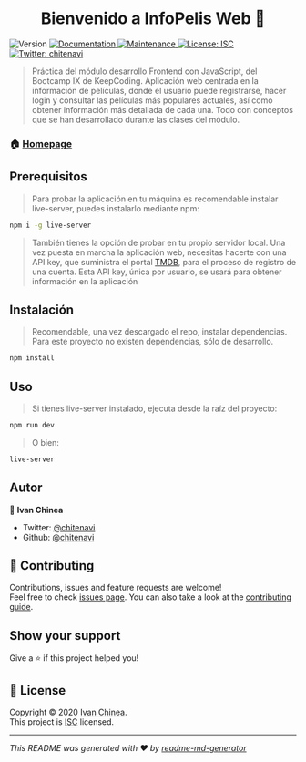 <h1 align="center">Bienvenido a InfoPelis Web 👋</h1>
<p>
  <img alt="Version" src="https://img.shields.io/badge/version-1.0.0-blue.svg?cacheSeconds=2592000" />
  <a href="https://github.com/chitenavi/practica5-frontend-js#readme" target="_blank">
    <img alt="Documentation" src="https://img.shields.io/badge/documentation-yes-brightgreen.svg" />
  </a>
  <a href="https://github.com/chitenavi/practica5-frontend-js/graphs/commit-activity" target="_blank">
    <img alt="Maintenance" src="https://img.shields.io/badge/Maintained%3F-yes-green.svg" />
  </a>
  <a href="https://github.com/chitenavi/practica5-frontend-js/blob/master/LICENSE" target="_blank">
    <img alt="License: ISC" src="https://img.shields.io/github/license/chitenavi/InfoPelis Web" />
  </a>
  <a href="https://twitter.com/chitenavi" target="_blank">
    <img alt="Twitter: chitenavi" src="https://img.shields.io/twitter/follow/chitenavi.svg?style=social" />
  </a>
</p>

> Práctica del módulo desarrollo Frontend con JavaScript, del Bootcamp IX de KeepCoding. Aplicación web centrada en la información de películas, donde el usuario puede registrarse, hacer login y consultar las películas más populares actuales, así como obtener información más detallada de cada una. Todo con conceptos que se han desarrollado durante las clases del módulo.

### 🏠 [Homepage](http://127.0.0.1:8080/)

## Prerequisitos

> Para probar la aplicación en tu máquina es recomendable instalar live-server, puedes instalarlo mediante npm:

```sh
npm i -g live-server
```

> También tienes la opción de probar en tu propio servidor local.
> Una vez puesta en marcha la aplicación web, necesitas hacerte con una API key, que suministra el portal <a href="https://www.themoviedb.org/" target="_blank">TMDB</a>, para el proceso de registro de una cuenta. Esta API key, única por usuario, se usará para obtener información en la aplicación

## Instalación

> Recomendable, una vez descargado el repo, instalar dependencias. Para este proyecto no existen dependencias, sólo de desarrollo.

```sh
npm install
```

## Uso

> Si tienes live-server instalado, ejecuta desde la raíz del proyecto:

```sh
npm run dev
```

> O bien:

```sh
live-server
```

## Autor

👤 **Ivan Chinea**

- Twitter: [@chitenavi](https://twitter.com/chitenavi)
- Github: [@chitenavi](https://github.com/chitenavi)

## 🤝 Contributing

Contributions, issues and feature requests are welcome!<br />Feel free to check [issues page](https://github.com/chitenavi/practica5-frontend-js/issues). You can also take a look at the [contributing guide](https://github.com/chitenavi/practica5-frontend-js/blob/master/CONTRIBUTING.md).

## Show your support

Give a ⭐️ if this project helped you!

## 📝 License

Copyright © 2020 [Ivan Chinea](https://github.com/chitenavi).<br />
This project is [ISC](https://github.com/chitenavi/practica5-frontend-js/blob/master/LICENSE) licensed.

---

_This README was generated with ❤️ by [readme-md-generator](https://github.com/kefranabg/readme-md-generator)_
